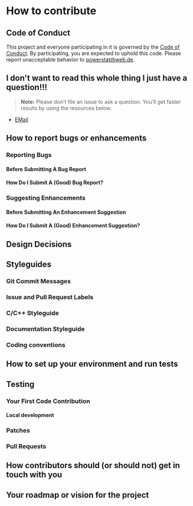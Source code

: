 # How to contribute

## Code of Conduct

This project and everyone participating in it is governed by the [Code of Conduct](CODE_OF_CONDUCT.md). By participating, you are expected to uphold this code. Please report unacceptable behavior to [powerstat@web.de](mailto:powerstat@web.de).

## I don't want to read this whole thing I just have a question!!!

> **Note:** Please don't file an issue to ask a question. You'll get faster results by using the resources below.

* [EMail](mailto:powerstat@web.de)

## How to report bugs or enhancements

### Reporting Bugs

#### Before Submitting A Bug Report

#### How Do I Submit A (Good) Bug Report?

### Suggesting Enhancements

#### Before Submitting An Enhancement Suggestion

#### How Do I Submit A (Good) Enhancement Suggestion?

## Design Decisions

## Styleguides

### Git Commit Messages

### Issue and Pull Request Labels

### C/C++ Styleguide

### Documentation Styleguide

### Coding conventions

## How to set up your environment and run tests

## Testing

### Your First Code Contribution

#### Local development

### Patches

### Pull Requests


## How contributors should (or should not) get in touch with you


## Your roadmap or vision for the project
